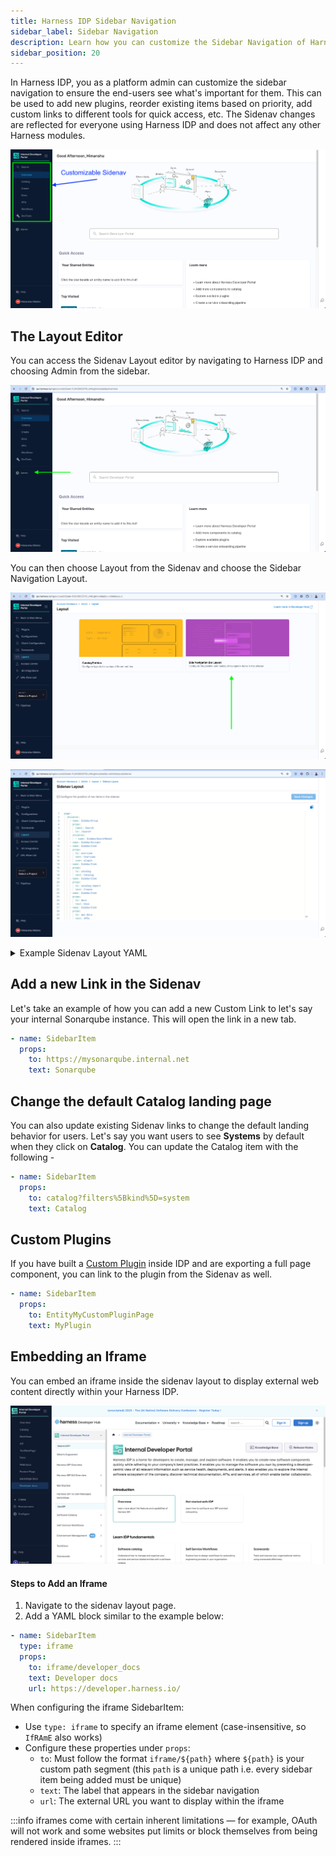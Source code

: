 ```yaml
---
title: Harness IDP Sidebar Navigation
sidebar_label: Sidebar Navigation
description: Learn how you can customize the Sidebar Navigation of Harness IDP
sidebar_position: 20
---
```


In Harness IDP, you as a platform admin can customize the sidebar navigation to ensure the end-users see what's important for them. This can be used to add new plugins, reorder existing items based on priority, add custom links to different tools for quick access, etc. The Sidenav changes are reflected for everyone using Harness IDP and does not affect any other Harness modules.

![](./static/customizable-sidenav.png)

## The Layout Editor

You can access the Sidenav Layout editor by navigating to Harness IDP and choosing Admin from the sidebar.

![](./static/click-on-admin.png)

You can then choose Layout from the Sidenav and choose the Sidebar Navigation Layout.

![](./static/click-on-layout.png)

![](./static/sidenav-layout-editor.png)

<details>
<summary>Example Sidenav Layout YAML</summary>

```yaml
page:
  children:
    - name: SidebarGroup
      props:
        label: Search
        to: /search
      children:
        - name: SidebarSearchModal
    - name: SidebarDivider
    - name: SidebarItem
      props:
        to: overview
        text: Home
    - name: SidebarItem
      props:
        to: catalog
        text: Catalog
    - name: SidebarItem
      props:
        to: create
        text: Workflows
    - name: SidebarItem
      props:
        to: docs
        text: Docs
    - name: SidebarItem
      props:
        to: api-docs
        text: APIs
    - name: SidebarItem
      props:
        to: catalog-import
        text: Register
    - name: SidebarDivider
```

</details>

## Add a new Link in the Sidenav

Let's take an example of how you can add a new Custom Link to let's say your internal Sonarqube instance. This will open the link in a new tab.

```yaml
- name: SidebarItem
  props:
    to: https://mysonarqube.internal.net
    text: Sonarqube
```

## Change the default Catalog landing page

You can also update existing Sidenav links to change the default landing behavior for users. Let's say you want users to see **Systems** by default when they click on **Catalog**. You can update the Catalog item with the following -

```yaml
- name: SidebarItem
  props:
    to: catalog?filters%5Bkind%5D=system
    text: Catalog
```

## Custom Plugins

If you have built a [Custom Plugin](/docs/internal-developer-portal/plugins/custom-plugins/overview) inside IDP and are exporting a full page component, you can link to the plugin from the Sidenav as well.

```yaml
- name: SidebarItem
  props:
    to: EntityMyCustomPluginPage
    text: MyPlugin
```

## Embedding an Iframe

You can embed an iframe inside the sidenav layout to display external web content directly within your Harness IDP.

![](./static/iframe-embedd.png)

#### Steps to Add an Iframe

1. Navigate to the sidenav layout page.
2. Add a YAML block similar to the example below:

```yaml
- name: SidebarItem
  type: iframe
  props:
    to: iframe/developer_docs
    text: Developer docs
    url: https://developer.harness.io/
```

When configuring the iframe SidebarItem:

* Use `type: iframe` to specify an iframe element (case-insensitive, so `IfRAmE` also works)
* Configure these properties under `props`:
  * `to`: Must follow the format `iframe/${path}` where `${path}` is your custom path segment (this `path` is a unique path i.e. every sidebar item being added must be unique)
  * `text`: The label that appears in the sidebar navigation
  * `url`: The external URL you want to display within the iframe

:::info
iframes come with certain inherent limitations — for example, OAuth will not work and some websites put limits or block themselves from being rendered inside iframes.
:::
